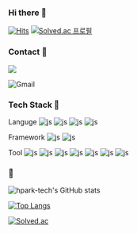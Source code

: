 ### Hi there 👋
[![Hits](https://hits.seeyoufarm.com/api/count/incr/badge.svg?url=https%3A%2F%2Fgithub.com%2Fhpark-tech%2Fhit-counter&count_bg=%2379C83D&title_bg=%23555555&icon=&icon_color=%23E7E7E7&title=hits&edge_flat=false)](https://hits.seeyoufarm.com)
[![Solved.ac
프로필](http://mazassumnida.wtf/api/mini/generate_badge?boj=todayicode)](https://solved.ac/todayicode)

### Contact 👋
<span>
<a href="https://a-develop.tistory.com"><img src="https://img.shields.io/badge/Blog-000000?style=flat-square&logo=Tistory&logoColor=white"/></a>
</span>

![Gmail](https://img.shields.io/badge/Gmail-d14836?style=flat-square&logo=Gmail&logoColor=white&link=mailto:hpark.tech@gmail.com)


<!--
**hpark-tech/hpark-tech** is a ✨ _special_ ✨ repository because its `README.md` (this file) appears on your GitHub profile.

Here are some ideas to get you started:

- 🔭 I’m currently working on ...
- 🌱 I’m currently learning ...
- 👯 I’m looking to collaborate on ...
- 🤔 I’m looking for help with ...
- 💬 Ask me about ...
- 📫 How to reach me: ...
- 😄 Pronouns: ...
- ⚡ Fun fact: ...
-->

### Tech Stack 👋

Languge ![js](https://img.shields.io/badge/Java-ED8B00?style=for-the-badge&logo=openjdk&logoColor=white) ![js](https://img.shields.io/badge/JavaScript-F7DF1E?style=for-the-badge&logo=JavaScript&logoColor=white)  ![js](https://img.shields.io/badge/HTML-239120?style=for-the-badge&logo=html5&logoColor=white) ![js](https://img.shields.io/badge/CSS-239120?&style=for-the-badge&logo=css3&logoColor=white) 



Framework  ![js](https://img.shields.io/badge/Spring-6DB33F?style=for-the-badge&logo=spring&logoColor=white) ![js](https://img.shields.io/badge/jQuery-0769AD?style=for-the-badge&logo=jquery&logoColor=white)



Tool ![js](https://img.shields.io/badge/Amazon_AWS-232F3E?style=for-the-badge&logo=amazon-aws&logoColor=white) ![js](https://img.shields.io/badge/Eclipse-2C2255?style=for-the-badge&logo=eclipse&logoColor=white) ![js](https://img.shields.io/badge/Windows-0078D6?style=for-the-badge&logo=windows&logoColor=white) ![js](https://img.shields.io/badge/MySQL-00000F?style=for-the-badge&logo=mysql&logoColor=white)  ![js](https://img.shields.io/badge/Oracle-F80000?style=for-the-badge&logo=Oracle&logoColor=white)    ![js](https://img.shields.io/badge/Bootstrap-563D7C?style=for-the-badge&logo=bootstrap&logoColor=white)
    ![js](https://img.shields.io/badge/Notion-000000?style=for-the-badge&logo=notion&logoColor=white)


### 👋
![hpark-tech's GitHub stats](https://github-readme-stats.vercel.app/api?username=hpark-tech&hide=contribs,prs&show_icons=true&theme=graywhite)

[![Top Langs](https://github-readme-stats.vercel.app/api/top-langs/?username=hpark-tech)](https://github.com/hpark-tech/github-readme-stats)

[![Solved.ac](http://mazassumnida.wtf/api/v2/generate_badge?boj=todayicode)](https://solved.ac/todayicode)
